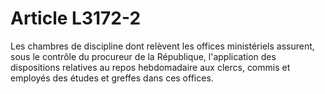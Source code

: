 # Article L3172-2

Les chambres de discipline dont relèvent les offices ministériels assurent, sous le contrôle du procureur de la République, l'application des dispositions relatives au repos hebdomadaire aux clercs, commis et employés des études et greffes dans ces offices.